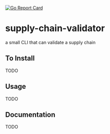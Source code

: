 [![Go Report Card](https://goreportcard.com/badge/github.com/garethjevans/supply-chain-validator)](https://goreportcard.com/report/github.com/garethjevans/supply-chain-validator)

# supply-chain-validator

a small CLI that can validate a supply chain

## To Install

TODO

## Usage

TODO 

## Documentation

TODO
